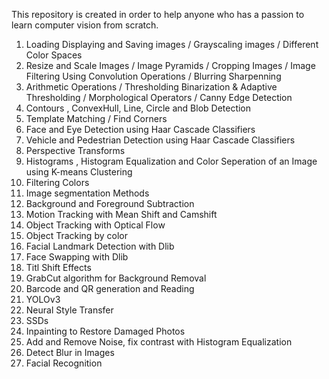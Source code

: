 This repository is created in order to help anyone who has a passion to learn computer vision from scratch.

1. Loading Displaying and Saving images / Grayscaling images / Different Color Spaces
2. Resize and Scale Images / Image Pyramids / Cropping Images / Image Filtering Using Convolution Operations / Blurring  Sharpenning
3. Arithmetic Operations / Thresholding Binarization & Adaptive Thresholding / Morphological Operators / Canny Edge Detection
4. Contours , ConvexHull, Line, Circle and Blob Detection
5. Template Matching / Find Corners
6. Face and Eye Detection using Haar Cascade Classifiers
7. Vehicle and Pedestrian Detection using Haar Cascade Classifiers
8. Perspective Transforms
9. Histograms , Histogram Equalization and Color Seperation of an Image using K-means Clustering
10. Filtering Colors
11. Image segmentation Methods
12. Background and Foreground Subtraction
13. Motion Tracking with Mean Shift and Camshift
14. Object Tracking with Optical Flow
15. Object Tracking by color
16. Facial Landmark Detection with Dlib
17. Face Swapping with Dlib
18. Titl Shift Effects
19. GrabCut algorithm for Background Removal
20. Barcode and QR generation and Reading
21. YOLOv3
22. Neural Style Transfer 
23. SSDs
24. Inpainting to Restore Damaged Photos
25. Add and Remove Noise, fix contrast with Histogram Equalization
26. Detect Blur in Images
27. Facial Recognition
